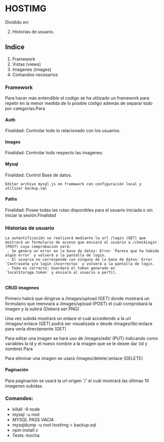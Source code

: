 # HOSTIMG

Dividido en:

2. Historias de usuario.

## Indice
 1. Framework
 2. Vistas (views)
 3. Imagenes (images)
 4. Comandos necesarios

### Framework

Para hacer más entendible el codigo se ha utilizado un framework para repetir en la menor medida de lo posible código además de separar todo por categorias.Para

#### Auth

Finalidad: Controlar todo lo relacionado con los usuarios.

#### Images

Finalidad: Controlar todo respecto las imagenes.

#### Mysql

Finalidad: Control Base de datos.

```Editar archivo mysql.js en framework con configuración local y utilizar backup.sql```

#### Paths

Finalidad: Posee todas las rutas disponibles para el usuario iniciada o sin iniciar la sesión.Finalidad

### Historias de usuario

```
La autentificación se realizará mediante la url /login (GET) que mostrará un formulario de acceso que enviará al usuario a /checkLogin (POST) cuya comprobación será:
 - Se genera un error en la base de datos: Error `Parece que ha habido algún error` y volverá a la pantalla de login.
 - El usuario no corresponde con ninguno de la base de datos: Error `Contraseña y/o login incorrectos` y volverá a la pantalla de login.
 - Todo es correcto: Guardará el token generado en `localStorage.token` y enviará al usuario a perfil.
```

```

```

#### CRUD imagenes

Primero habrá que dirigirse a /images/upload (GET) donde mostrará un formulario que reenviará a /images/upload (POST) el cuál comprobará la imagen y la subirá (Deberá ser PNG)

Una vez subida mostrará un enlace el cuál accediendo a la url /images/:enlace (GET) podrá ser visualizada o desde /images/lib/:enlace para verla directamente (GET)

Para editar una imagen se hará uso de /images/edit/ (PUT) indicando como variables la id y el nuevo nombre a la imagen que se le desee dar (id y nombre).Para

Para eliminar una imagen se usará /images/delete/:enlace (DELETE)

#### Paginación

Para paginación se usará la url origen '/' el cuál mostrará las últimas 10 imagenes subidas.

### Comandos:

- killall -9 node
- mysql -u root
- MYSQL PASS VACIA
- mysqldump -u root hostimg > backup.sql 
- npm install x
- Tests: mocha